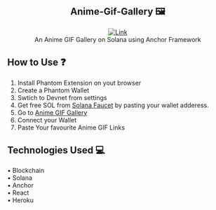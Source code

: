 <div align="center">
  
## Anime-Gif-Gallery 🖼

  [![Link](https://img.shields.io/badge/Website-Link-yellow)](https://anime-gif-gallery.herokuapp.com/) <br/>
  An Anime GIF Gallery on Solana using Anchor Framework
</div>

## How to Use ❓

  1. Install Phantom Extension on yout browser
  2. Create a Phantom Wallet
  3. Swtich to Devnet from settings
  4. Get free SOL from [Solana Faucet](https://solfaucet.com/) by pasting your wallet adderess.
  5. Go to [Anime GIF Gallery](https://anime-gif-gallery.herokuapp.com/)
  6. Connect your Wallet
  7. Paste Your favourite Anime GIF Links 

## Technologies Used 💻

  • Blockchain<br/>
  • Solana<br/>
  • Anchor<br/>
  • React<br/>
  • Heroku

